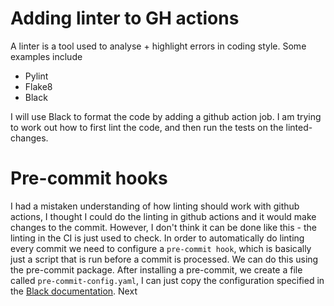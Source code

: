 # Adding linter to GH actions
A linter is a tool used to analyse + highlight errors in coding style. Some examples include
* Pylint
* Flake8
* Black

I will use Black to format the code by adding a github action job. I am trying to work out how to first lint the code, and then run the tests on the linted-changes.

# Pre-commit hooks
I had a mistaken understanding of how linting should work with github actions, I thought I could do the linting in github actions and it would make changes to the commit. However, I don't think it can be done like this - the linting in the CI is just used to check. In order to automatically do linting every commit we need to configure a `pre-commit hook`, which is basically just a script that is run before a commit is processed.
We can do this using the pre-commit package. After installing a pre-commit, we create a file called `pre-commit-config.yaml`, I can just copy the configuration specified in the [Black documentation](https://black.readthedocs.io/en/stable/integrations/source_version_control.html). Next
